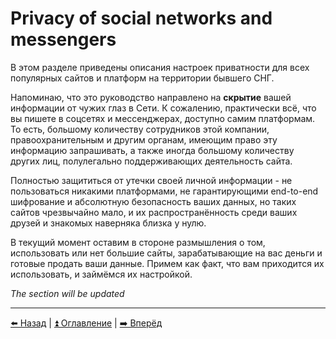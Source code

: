 # Privacy of social networks and messengers

В этом разделе приведены описания настроек приватности для всех популярных сайтов и платформ
на территории бывшего СНГ.

Напоминаю, что это руководство направлено на **скрытие** вашей информации от чужих глаз в Сети.
К сожалению, практически всё, что вы пишете в соцсетях и мессенджерах, доступно самим платформам.
То есть, большому количеству сотрудников этой компании, правоохранительным и другим органам, имеющим
право эту информацию запрашивать, а также иногда большому количеству других лиц, полулегально
поддерживающих деятельность сайта.

Полностью защититься от утечки своей личной информации - не пользоваться никакими платформами,
не гарантирующими end-to-end шифрование и абсолютную безопасность ваших данных, но таких сайтов
чрезвычайно мало, и их распространённость среди ваших друзей и знакомых наверняка близка у нулю.

В текущий момент оставим в стороне размышления о том, использовать или нет большие сайты, зарабатывающие
на вас деньги и готовые продать ваши данные. Примем как факт, что вам приходится их использовать,
и займёмся их настройкой.

*The section will be updated*

---

[⬅️ Назад](./mobile-apps-privacy.md) | [⏫ Оглавление](../README.md) | [➡️ Вперёд](./facebook.md)
